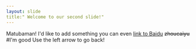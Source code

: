```yaml
---
layout: slide
title:" Welcome to our second slide!"
---
```

Matubaman! I'd like to add something you can even [link to Baidu](http://baidu.com) ~~zhoucaiyu~~ #I'm good
Use the left arrow to go back!
